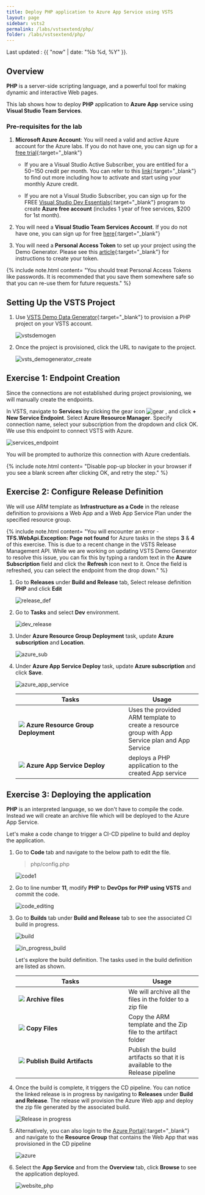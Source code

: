 ```yaml
---
title: Deploy PHP application to Azure App Service using VSTS
layout: page
sidebar: vsts2
permalink: /labs/vstsextend/php/
folder: /labs/vstsextend/php/
---
```


Last updated : {{ "now" | date: "%b %d, %Y" }}.
## Overview

**PHP** is a server-side scripting language, and a powerful tool for making dynamic and interactive Web pages.

This lab shows how to deploy **PHP** application to **Azure App** service using **Visual Studio Team Services**.

### Pre-requisites for the lab

1. **Microsoft Azure Account**: You will need a valid and active Azure account for the Azure labs. If you do not have one, you can sign up for a [free trial](https://azure.microsoft.com/en-us/free/){:target="_blank"}

    * If you are a Visual Studio Active Subscriber, you are entitled for a $50-$150 credit per month. You can refer to this [link](https://azure.microsoft.com/en-us/pricing/member-offers/msdn-benefits-details/){:target="_blank"} to find out more including how to activate and start using your monthly Azure credit.

    * If you are not a Visual Studio Subscriber, you can sign up for the FREE [Visual Studio Dev Essentials](https://www.visualstudio.com/dev-essentials/){:target="_blank"} program to create **Azure free account** (includes 1 year of free services, $200 for 1st month).

1. You will need a **Visual Studio Team Services Account**. If you do not have one, you can sign up for free [here](https://www.visualstudio.com/products/visual-studio-team-services-vs){:target="_blank"}

1. You will need a **Personal Access Token** to set up your project using the Demo Generator. Please see this [article](https://docs.microsoft.com/en-us/vsts/accounts/use-personal-access-tokens-to-authenticate){:target="_blank"} for instructions to create your token.

  {% include note.html content= "You should treat Personal Access Tokens like passwords. It is recommended that you save them somewhere safe so that you can re-use them for future requests." %}

## Setting Up the VSTS Project

1. Use [VSTS Demo Data Generator](https://vstsdemogenerator.azurewebsites.net/?name=PHP&templateid=77365){:target="_blank"} to provision a PHP project on your VSTS account.

   ![vstsdemogen](images/vstsdemogen.png)

1. Once the project is provisioned, click the URL to navigate to the project.

   ![vsts_demogenerator_create](images/vsts_demogenerator_create.png)

## Exercise 1: Endpoint Creation

Since the connections are not established during project provisioning, we will manually create the endpoints.

In VSTS, navigate to **Services** by clicking the gear icon ![gear](images/gear.png) , and click  **+ New Service Endpoint**. Select **Azure Resource Manager**. Specify connection name, select your subscription from the dropdown and click OK. We use this endpoint to connect VSTS with Azure.

   ![services_endpoint](images/services_endpoint.png)

You will be prompted to authorize this connection with Azure credentials.

{% include note.html content= "Disable pop-up blocker in your browser if you see a blank screen after clicking OK, and retry the step." %}

## Exercise 2: Configure Release Definition

We will use ARM template as **Infrastructure as a Code**  in the release definition to provisions a Web App and a Web App Service Plan under the specified resource group.

  {% include note.html content= "You will encounter an error - **TFS.WebApi.Exception: Page not found** for Azure tasks in the steps **3** & **4** of this exercise. This is due to a recent change in the VSTS Release Management API. While we are working on updating VSTS Demo Generator to resolve this issue, you can fix this by typing a random text in the **Azure Subscription** field and click the **Refresh** icon next to it. Once the field is refreshed, you can select the endpoint from the drop down." %}

1. Go to **Releases** under **Build and Release** tab, Select release definition **PHP** and click **Edit**

   ![release_def](images/release_def.png)

1. Go to **Tasks** and select **Dev** environment.

   ![dev_release](images/dev_release.png)

1. Under **Azure Resource Group Deployment** task, update **Azure subscription** and **Location**.

   ![azure_sub](images/azure_sub.png)

1. Under **Azure App Service Deploy** task, update **Azure subscription** and click **Save**.

   ![azure_app_service](images/azure_app_service.png)

   <table width="70%">
    <thead>
      <tr>
        <th width="60%"><b>Tasks</b></th>
        <th><b>Usage</b></th>
      </tr>
    </thead>
    <tr>
      <td><img src="images/azure_resource.png"> <b>Azure Resource Group Deployment</b></td>
      <td>Uses the provided ARM template to create a resource group with App Service plan and App Service</td>
    </tr>
    <tr>
      <td><img src="images/webapp.png"> <b>Azure App Service Deploy</b></td>
      <td>deploys a PHP application to the created App service</td>
    </tr>
   </table>

## Exercise 3: Deploying the application

**PHP** is an interpreted language, so we don't have to compile the code. Instead we will create an archive file which will be deployed to the Azure App Service.

Let's make a code change to trigger a CI-CD pipeline to build and deploy the application.

1. Go to **Code** tab and navigate to the below path to edit the file.

   >php/config.php

   ![code1](images/code1.png)

1. Go to line number **11**, modify **PHP** to **DevOps for PHP using VSTS** and commit the code.

   ![code_editing](images/code_editing.png)

1. Go to **Builds** tab under **Build and Release** tab to see the associated CI build in progress.

   ![build](images/build.png)

   ![in_progress_build](images/in_progress_build.png)

   Let's explore the build definition. The tasks used in the build definition are listed as shown.

   <table width="70%">
    <thead>
      <tr>
        <th width="60%"><b>Tasks</b></th>
        <th><b>Usage</b></th>
      </tr>
    </thead>
    <tr>
      <td><img src="images/Archive.png"> <b>Archive files</b></td>
      <td>We will archive all the files in the folder to a zip file</td>
    </tr>
    <tr>
      <td><img src="images/copyfiles.png"> <b>Copy Files</b></td>
      <td>Copy the ARM template and the Zip file to the artifact folder</td>
    </tr>
    <tr>
      <td><img src="images/PublishArtifact.png"> <b>Publish Build Artifacts</b></td>
      <td>Publish the build artifacts so that it is available to the Release pipeline</td>
    </tr>
   </table>

1. Once the build is complete, it triggers the CD pipeline. You can notice the linked release is in progress by navigating to **Releases** under **Build and Release**. The release will provision the Azure Web app and deploy the zip file generated by the associated build.

   ![Release in progress](images/release_in_progress.png)

1. Alternatively, you can also login to the [Azure Portal](https://portal.azure.com){:target="_blank"} and navigate to the **Resource Group** that contains the Web App that was provisioned in the CD pipeline

   ![azure](images/azure.png)

1. Select the **App Service** and from the **Overview** tab,  click **Browse** to see the application deployed.

   ![website_php](images/website_php.png)
